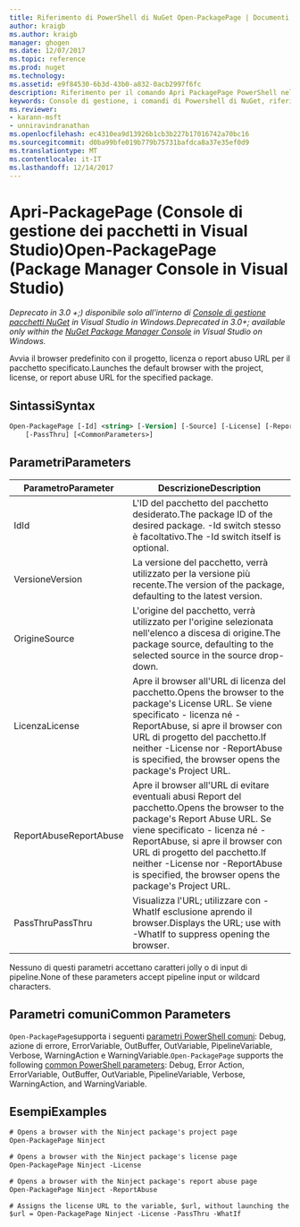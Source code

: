 ```yaml
---
title: Riferimento di PowerShell di NuGet Open-PackagePage | Documenti Microsoft
author: kraigb
ms.author: kraigb
manager: ghogen
ms.date: 12/07/2017
ms.topic: reference
ms.prod: nuget
ms.technology: 
ms.assetid: e9f84530-6b3d-43b0-a832-0acb2997f6fc
description: Riferimento per il comando Apri PackagePage PowerShell nella Console di gestione pacchetti NuGet in Visual Studio.
keywords: Console di gestione, i comandi di Powershell di NuGet, riferimenti di NuGet Powershell, aprire PackagePage del pacchetto NuGet
ms.reviewer:
- karann-msft
- unniravindranathan
ms.openlocfilehash: ec4310ea9d13926b1cb3b227b17016742a70bc16
ms.sourcegitcommit: d0ba99bfe019b779b75731bafdca8a37e35ef0d9
ms.translationtype: MT
ms.contentlocale: it-IT
ms.lasthandoff: 12/14/2017
---
```

# <a name="open-packagepage-package-manager-console-in-visual-studio"></a><span data-ttu-id="28996-104">Apri-PackagePage (Console di gestione dei pacchetti in Visual Studio)</span><span class="sxs-lookup"><span data-stu-id="28996-104">Open-PackagePage (Package Manager Console in Visual Studio)</span></span>

<span data-ttu-id="28996-105">*Deprecato in 3.0 +;) disponibile solo all'interno di [Console di gestione pacchetti NuGet](Package-Manager-Console.md) in Visual Studio in Windows.*</span><span class="sxs-lookup"><span data-stu-id="28996-105">*Deprecated in 3.0+; available only within the [NuGet Package Manager Console](Package-Manager-Console.md) in Visual Studio on Windows.*</span></span>

<span data-ttu-id="28996-106">Avvia il browser predefinito con il progetto, licenza o report abuso URL per il pacchetto specificato.</span><span class="sxs-lookup"><span data-stu-id="28996-106">Launches the default browser with the project, license, or report abuse URL for the specified package.</span></span>

## <a name="syntax"></a><span data-ttu-id="28996-107">Sintassi</span><span class="sxs-lookup"><span data-stu-id="28996-107">Syntax</span></span>

```ps
Open-PackagePage [-Id] <string> [-Version] [-Source] [-License] [-ReportAbuse]
    [-PassThru] [<CommonParameters>]
```

## <a name="parameters"></a><span data-ttu-id="28996-108">Parametri</span><span class="sxs-lookup"><span data-stu-id="28996-108">Parameters</span></span>

| <span data-ttu-id="28996-109">Parametro</span><span class="sxs-lookup"><span data-stu-id="28996-109">Parameter</span></span> | <span data-ttu-id="28996-110">Descrizione</span><span class="sxs-lookup"><span data-stu-id="28996-110">Description</span></span> |
| --- | --- |
| <span data-ttu-id="28996-111">Id</span><span class="sxs-lookup"><span data-stu-id="28996-111">Id</span></span> | <span data-ttu-id="28996-112">L'ID del pacchetto del pacchetto desiderato.</span><span class="sxs-lookup"><span data-stu-id="28996-112">The package ID of the desired package.</span></span> <span data-ttu-id="28996-113">-Id switch stesso è facoltativo.</span><span class="sxs-lookup"><span data-stu-id="28996-113">The -Id switch itself is optional.</span></span> |
| <span data-ttu-id="28996-114">Versione</span><span class="sxs-lookup"><span data-stu-id="28996-114">Version</span></span> | <span data-ttu-id="28996-115">La versione del pacchetto, verrà utilizzato per la versione più recente.</span><span class="sxs-lookup"><span data-stu-id="28996-115">The version of the package, defaulting to the latest version.</span></span> |
| <span data-ttu-id="28996-116">Origine</span><span class="sxs-lookup"><span data-stu-id="28996-116">Source</span></span> | <span data-ttu-id="28996-117">L'origine del pacchetto, verrà utilizzato per l'origine selezionata nell'elenco a discesa di origine.</span><span class="sxs-lookup"><span data-stu-id="28996-117">The package source, defaulting to the selected source in the source drop-down.</span></span> |
| <span data-ttu-id="28996-118">Licenza</span><span class="sxs-lookup"><span data-stu-id="28996-118">License</span></span> | <span data-ttu-id="28996-119">Apre il browser all'URL di licenza del pacchetto.</span><span class="sxs-lookup"><span data-stu-id="28996-119">Opens the browser to the package's License URL.</span></span> <span data-ttu-id="28996-120">Se viene specificato - licenza né - ReportAbuse, si apre il browser con URL di progetto del pacchetto.</span><span class="sxs-lookup"><span data-stu-id="28996-120">If neither -License nor -ReportAbuse is specified, the browser opens the package's Project URL.</span></span> |
| <span data-ttu-id="28996-121">ReportAbuse</span><span class="sxs-lookup"><span data-stu-id="28996-121">ReportAbuse</span></span> | <span data-ttu-id="28996-122">Apre il browser all'URL di evitare eventuali abusi Report del pacchetto.</span><span class="sxs-lookup"><span data-stu-id="28996-122">Opens the browser to the package's Report Abuse URL.</span></span> <span data-ttu-id="28996-123">Se viene specificato - licenza né - ReportAbuse, si apre il browser con URL di progetto del pacchetto.</span><span class="sxs-lookup"><span data-stu-id="28996-123">If neither -License nor -ReportAbuse is specified, the browser opens the package's Project URL.</span></span> |
| <span data-ttu-id="28996-124">PassThru</span><span class="sxs-lookup"><span data-stu-id="28996-124">PassThru</span></span> | <span data-ttu-id="28996-125">Visualizza l'URL; utilizzare con - WhatIf esclusione aprendo il browser.</span><span class="sxs-lookup"><span data-stu-id="28996-125">Displays the URL; use with -WhatIf to suppress opening the browser.</span></span> |

<span data-ttu-id="28996-126">Nessuno di questi parametri accettano caratteri jolly o di input di pipeline.</span><span class="sxs-lookup"><span data-stu-id="28996-126">None of these parameters accept pipeline input or wildcard characters.</span></span>

## <a name="common-parameters"></a><span data-ttu-id="28996-127">Parametri comuni</span><span class="sxs-lookup"><span data-stu-id="28996-127">Common Parameters</span></span>

<span data-ttu-id="28996-128">`Open-PackagePage`supporta i seguenti [parametri PowerShell comuni](http://go.microsoft.com/fwlink/?LinkID=113216): Debug, azione di errore, ErrorVariable, OutBuffer, OutVariable, PipelineVariable, Verbose, WarningAction e WarningVariable.</span><span class="sxs-lookup"><span data-stu-id="28996-128">`Open-PackagePage` supports the following [common PowerShell parameters](http://go.microsoft.com/fwlink/?LinkID=113216): Debug, Error Action, ErrorVariable, OutBuffer, OutVariable, PipelineVariable, Verbose, WarningAction, and WarningVariable.</span></span>

## <a name="examples"></a><span data-ttu-id="28996-129">Esempi</span><span class="sxs-lookup"><span data-stu-id="28996-129">Examples</span></span>

```ps
# Opens a browser with the Ninject package's project page
Open-PackagePage Ninject

# Opens a browser with the Ninject package's license page
Open-PackagePage Ninject -License

# Opens a browser with the Ninject package's report abuse page  
Open-PackagePage Ninject -ReportAbuse

# Assigns the license URL to the variable, $url, without launching the browser
$url = Open-PackagePage Ninject -License -PassThru -WhatIf
```